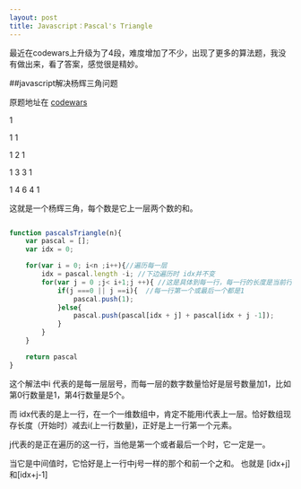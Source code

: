 ```yaml
---
layout: post
title: Javascript：Pascal's Triangle
---
```

最近在codewars上升级为了4段，难度增加了不少，出现了更多的算法题，我没有做出来，看了答案，感觉很是精妙。
<!-- more -->

##javascript解决杨辉三角问题

原题地址在 [codewars](http://www.codewars.com/kata/5226eb40316b56c8d500030f/train/javascript)


1 

1 1 

1 2 1

1 3 3 1

1 4 6 4 1

这就是一个杨辉三角，每个数是它上一层两个数的和。


``` js 

function pascalsTriangle(n){
    var pascal = [];
    var idx = 0;

    for(var i = 0; i<n ;i++){//遍历每一层
        idx = pascal.length -i; //下边遍历时 idx并不变
        for(var j = 0 ;j< i+1;j ++){ //这是具体到每一行，每一行的长度是当前行号（0开始）+1
            if(j ===0 || j ==i){  //每一行第一个或最后一个都是1
                pascal.push(1);
            }else{
                pascal.push(pascal[idx + j] + pascal[idx + j -1]);
            }
        }
    }

    return pascal
}


```

这个解法中i 代表的是每一层层号，而每一层的数字数量恰好是层号数量加1，比如第0行数量是1，第4行数量是5个。

而 idx代表的是上一行，在一个一维数组中，肯定不能用i代表上一层。恰好数组现存长度（开始时）减去i(上一行数量)，正好是上一行第一个元素。

j代表的是正在遍历的这一行，当他是第一个或者最后一个时，它一定是一。

当它是中间值时，它恰好是上一行中j号一样的那个和前一个之和。 也就是 [idx+j]和[idx+j-1]



